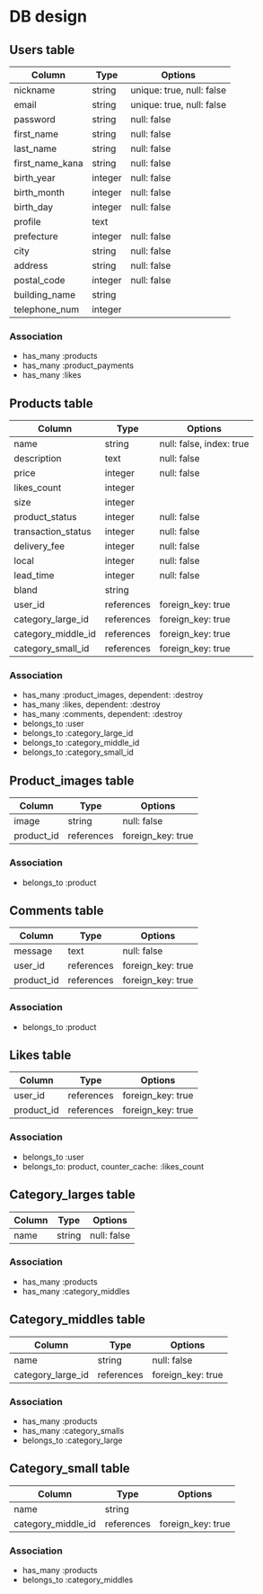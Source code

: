 # DB design

## Users table

|Column|Type|Options|
|------|----|-------|
|nickname|string|unique: true, null: false|
|email|string|unique: true, null: false|
|password|string|null: false|
|first_name|string|null: false|
|last_name|string|null: false|
|first_name_kana|string|null: false|
|birth_year|integer|null: false|
|birth_month|integer|null: false|
|birth_day|integer|null: false|
|profile|text||
|prefecture|integer|null: false|
|city|string|null: false|
|address|string|null: false|
|postal_code|integer|null: false|
|building_name|string||
|telephone_num|integer||

### Association
- has_many :products
- has_many :product_payments
- has_many :likes

## Products table

|Column|Type|Options|
|------|----|-------|
|name|string|null: false, index: true|
|description|text|null: false|
|price|integer|null: false|
|likes_count|integer||
|size|integer||
|product_status|integer|null: false|
|transaction_status|integer|null: false|
|delivery_fee|integer|null: false|
|local|integer|null: false|
|lead_time|integer|null: false|
|bland|string||
|user_id|references|foreign_key: true|
|category_large_id|references|foreign_key: true|
|category_middle_id|references|foreign_key: true|
|category_small_id|references|foreign_key: true|

### Association
- has_many :product_images, dependent: :destroy
- has_many :likes, dependent: :destroy
- has_many :comments, dependent: :destroy
- belongs_to :user
- belongs_to :category_large_id
- belongs_to :category_middle_id
- belongs_to :category_small_id

## Product_images table

|Column|Type|Options|
|------|----|-------|
|image|string|null: false|
|product_id|references|foreign_key: true|

### Association
- belongs_to :product

## Comments table

|Column|Type|Options|
|------|----|-------|
|message|text|null: false|
|user_id|references|foreign_key: true|
|product_id|references|foreign_key: true|

### Association
- belongs_to :product

## Likes table

|Column|Type|Options|
|------|----|-------|
|user_id|references|foreign_key: true|
|product_id|references|foreign_key: true|

### Association
- belongs_to :user
- belongs_to: product, counter_cache: :likes_count

## Category_larges table

|Column|Type|Options|
|------|----|-------|
|name|string|null: false|

### Association
- has_many :products
- has_many :category_middles

## Category_middles table

|Column|Type|Options|
|------|----|-------|
|name|string|null: false|
|category_large_id|references|foreign_key: true|

### Association

- has_many :products
- has_many :category_smalls
- belongs_to :category_large

## Category_small table

|Column|Type|Options|
|------|----|-------|
|name|string||
|category_middle_id|references|foreign_key: true|

### Association

- has_many :products
- belongs_to :category_middles
